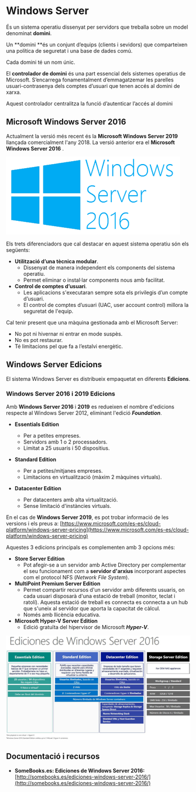 <!-- notoc -->

# Windows Server

És un sistema operatiu dissenyat per servidors que treballa sobre un model denominat **domini**.

Un **domini **és un conjunt d’equips (clients i sevidors) que comparteixen una política de seguretat i una base de dades comú. 

Cada domini té un nom únic.

El **controlador de domini** és una part essencial dels sistemes operatius de Microsoft. S’encarrega fonamentalment d’emmagatzemar les parelles usuari-contrasenya dels comptes d’usuari que tenen accés al domini de xarxa.

Aquest controlador centralitza la funció d’autenticar l’accés al domini

## Microsoft Windows Server 2016



Actualment la versió més recent és la **Microsoft Windows Server 2019** llançada comercialment l'any 2018.
La versió anterior era el **Microsoft Windows Server 2016** .

![](/assets/WindowsServer2016.png)

Els trets diferenciadors que cal destacar en aquest sistema operatiu són els següents:

  * **Utilització d’una tècnica modular**. 
    * Dissenyat de manera independent els components del sistema operatiu. 
    * Permet eliminar o instal·lar components nous amb facilitat.
  * **Control de comptes d’usuari**. 
    * Les aplicacions s'executaran sempre sota els privilegis d’un compte d’usuari. 
    * El control de comptes d’usuari (UAC, user account control) millora la seguretat de l'equip.

Cal tenir present que una màquina gestionada amb el Microsoft Server:

  * No pot ni hivernar ni entrar en mode suspès.
  * No es pot restaurar.
  * Té limitacions pel que fa a l’estalvi energètic.

## Windows Server Edicions

El sistema Windows Server es distribueix empaquetat en diferents **Edicions**.

<!--
### Windows Server 2012 Edicions

* **Windows Server 2012 Foundation**. 
  * Per a petites empreses. 
  * Servidors amb 1 processador. 
  * Limitat a 15 usuaris.
* **Windows Server 2012 Essentials**. 
  * Per a petites/mitjanes empreses. 
  * Servidors amb un o dos processadors. 
  * Limitat a 25 usuaris. 
  * Limitacions en virtualització.
* **Windows Server 2012 Standard**. 
  * Limitat a un màxim de 2 instàncies virtuals.
  * Sistema de llicències per processador.
* **Windows Server 2012 Datacenter**. 
  * Per Datacenters amb alta virtualització.
  * Sense limitació d’instàncies virtuals.
  * Sistema de llicències per processador.

![](/assets/WindowsServerEdicions.png)

-->

### Windows Server 2016 i 2019 Edicions

Amb **Windows Server 2016** i **2019** es redueixen el nombre d'edicions respecte al Windows Server 2012, eliminant l'edició **_Foundation_**.

* **Essentials Edition**
  * Per a petites empreses.
  * Servidors amb 1 o 2 processadors. 
  * Limitat a 25 usuaris i 50 dispositius.
  
  
* **Standard Edition**
  * Per a petites/mitjanes empreses.
  * Limitacions en virtualització (màxim 2 màquines virtuals).
  
  
* **Datacenter Edition**
  * Per datacenters amb alta virtualització.
  * Sense limitació d'instàncies virtuals.
  
En el cas de **Windows Server 2019**, es pot trobar informació de les versions i els preus a:
[https://www.microsoft.com/es-es/cloud-platform/windows-server-pricing](https://www.microsoft.com/es-es/cloud-platform/windows-server-pricing)

Aquestes 3 edicions principals es complementen amb 3 opcions més:   
* **Store Server Edition**
  * Pot afegir-se a un servidor amb Active Directory per complementar el seu funcionament com a **servidor d'arxius** incorporant aspectes com el protocol NFS (_Network File System_).
* **MultiPoint Premium Server Edition**
  * Permet compartir recursos d'un servidor amb diferents usuaris, on cada usuari disposarà d'una estació de treball (monitor, teclat i ratolí). Aquesta estació de treball es connecta es connecta a un hub que s'uneix al servidor que aporta la capacitat de càlcul.
  * Només amb llicència educativa.
* **Microsoft Hyper-V Server Edition**
  * Edició gratuïta del hipervisor de Microsoft **_Hyper-V_**.


![](/assets/windows2016_edicions.JPG)


<!--
## Sistemes d'arxius

> El **sistema d'arxius** defineix la forma en la que el sistema operatiu organitzarà la informació que guardi al disc (o altres dispositius exerns).

Windows Server pot utilitzar amb els següents sistemes d'arxius:

* **FAT i FAT32 (_File Allocation Table_)** 
  * La seva principal limitació és que no permet arxius més grans de 4GB.
  * No permeten gestionar permisos per diferents usuaris
* **NTFS (_New Technology File System_)**
  * Particions de fins a 2 TiB
  * Arxius tan grans com la partició
  * És més eficient que FAT32
  * Permet gestionar permisos per diferents usuaris
* **ReFS (_Resilient File System_)** 
  * Millora NTFS en algunes característiques.

-->

## Documentació i recursos

* **SomeBooks.es: Ediciones de Windows Server 2016:** [http://somebooks.es/ediciones-windows-server-2016/](http://somebooks.es/ediciones-windows-server-2016/)
